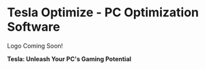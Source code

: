 # Tesla Optimize - PC Optimization Software

Logo Coming Soon!

**Tesla: Unleash Your PC's Gaming Potential**
